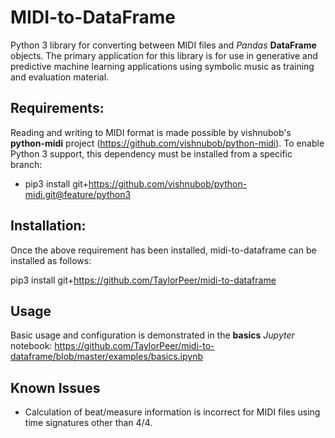 # MIDI-to-DataFrame
Python 3 library for converting between MIDI files and *Pandas* **DataFrame** objects. The primary application for this library is for use in generative and predictive machine learning applications using symbolic music as training and evaluation material.

## Requirements:
Reading and writing to MIDI format is made possible by vishnubob's **python-midi** project (https://github.com/vishnubob/python-midi). To enable Python 3 support, this dependency must be installed from a specific branch:

* pip3 install git+https://github.com/vishnubob/python-midi.git@feature/python3

## Installation:
Once the above requirement has been installed, midi-to-dataframe can be installed as follows:

pip3 install git+https://github.com/TaylorPeer/midi-to-dataframe

## Usage

Basic usage and configuration is demonstrated in the **basics** *Jupyter* notebook: https://github.com/TaylorPeer/midi-to-dataframe/blob/master/examples/basics.ipynb

## Known Issues

* Calculation of beat/measure information is incorrect for MIDI files using time signatures other than 4/4.
